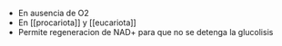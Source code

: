 - En ausencia de O2
- En [[procariota]] y [[eucariota]]
- Permite regeneracion de NAD+ para que no se detenga la glucolisis